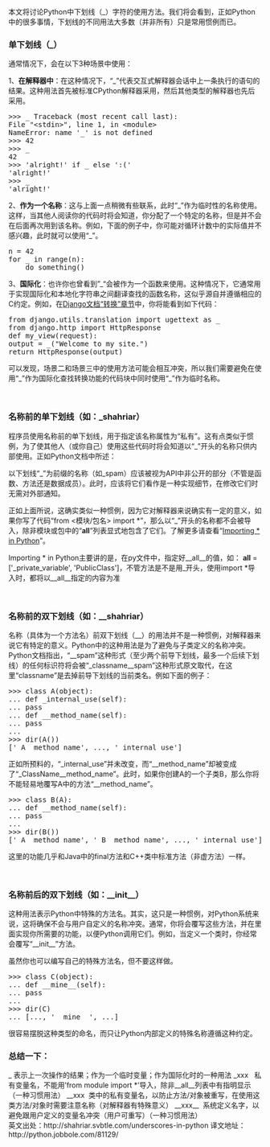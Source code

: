 <!--
author: vaster
date: 2015-11-12 22:58:45
title: 【Python-基础】详解Python中的下划线
tags: python,下划线
category: Python,编程
status: publish
summary: 本文将讨论Python中下划线（_）字符的使用方法。我们将会看到，正如Python中的很多事情，下划线的不同用法大多数（并非所有）只是常用惯例而已。单下划线（_）通常情况下，会在以下3种场景中使用：1、在解释器中：在这种情况下，“_”代表交互式解释器会话中上一条执行的语句的结果。
-->

<div>

本文将讨论Python中下划线（_）字符的使用方法。我们将会看到，正如Python中的很多事情，下划线的不同用法大多数（并非所有）只是常用惯例而已。
<h3>单下划线（_）</h3>
通常情况下，会在以下3种场景中使用：

1、<strong>在解释器中</strong>：在这种情况下，“_”代表交互式解释器会话中上一条执行的语句的结果。这种用法首先被标准CPython解释器采用，然后其他类型的解释器也先后采用。
<div title="切换是否显示行编号">
<div>
<pre>&gt;&gt;&gt; _ Traceback (most recent call last):
File "&lt;stdin&gt;", line 1, in &lt;module&gt;
NameError: name '_' is not defined
&gt;&gt;&gt; 42
&gt;&gt;&gt; _
42
&gt;&gt;&gt; 'alright!' if _ else ':('
'alright!'
&gt;&gt;&gt; _
'alright!'
</pre>
</div>
</div>
2、<strong>作为一个名称</strong>：这与上面一点稍微有些联系，此时“_”作为临时性的名称使用。这样，当其他人阅读你的代码时将会知道，你分配了一个特定的名称，但是并不会在后面再次用到该名称。例如，下面的例子中，你可能对循环计数中的实际值并不感兴趣，此时就可以使用“_”。
<div title="切换是否显示行编号">
<div>
<pre class="">n = 42
for _ in range(n):
    do_something()
</pre>
3、<strong>国际化</strong>：也许你也曾看到”_“会被作为一个函数来使用。这种情况下，它通常用于实现国际化和本地化字符串之间翻译查找的函数名称，这似乎源自并遵循相应的C约定。例如，在<a href="https://docs.djangoproject.com/en/dev/topics/i18n/translation/" target="_blank">Django文档“转换”章节</a>中，你将能看到如下代码：

</div>
</div>
<div title="切换是否显示行编号">
<div>
<pre class="">from django.utils.translation import ugettext as _
from django.http import HttpResponse
def my_view(request):
output = _("Welcome to my site.")
return HttpResponse(output)
</pre>
</div>
</div>
可以发现，场景二和场景三中的使用方法可能会相互冲突，所以我们需要避免在使用“_”作为国际化查找转换功能的代码块中同时使用“_”作为临时名称。

&nbsp;
<h3>名称前的单下划线（如：_shahriar）</h3>
程序员使用名称前的单下划线，用于指定该名称属性为“私有”。这有点类似于惯例，为了使其他人（或你自己）使用这些代码时将会知道以“_”开头的名称只供内部使用。正如Python文档中所述：

以下划线“_”为前缀的名称（如_spam）应该被视为API中非公开的部分（不管是函数、方法还是数据成员）。此时，应该将它们看作是一种实现细节，在修改它们时无需对外部通知。

正如上面所说，这确实类似一种惯例，因为它对解释器来说确实有一定的意义，如果你写了代码“from &lt;模块/包名&gt; import *”，那么以“_”开头的名称都不会被导入，除非模块或包中的“__all__”列表显式地包含了它们。了解更多请查看“<a href="http://shahriar.svbtle.com/importing-star-in-python" target="_blank">Importing * in Python</a>”。

Importing * in Python主要讲的是，在py文件中，指定好__all__的值，如： <span class="pln">__all__ </span><span class="pun">=</span> <span class="pun">[</span><span class="str">'_private_variable'</span><span class="pun">,</span> <span class="str">'PublicClass'</span><span class="pun">]，不管方法是不是用_开头，使用import *导入时，都将以__all__指定的内容为准</span>

&nbsp;
<h3>名称前的双下划线（如：__shahriar）</h3>
名称（具体为一个方法名）前双下划线（__）的用法并不是一种惯例，对解释器来说它有特定的意义。Python中的这种用法是为了避免与子类定义的名称冲突。Python文档指出，“__spam”这种形式（至少两个前导下划线，最多一个后续下划线）的任何标识符将会被“_classname__spam”这种形式原文取代，在这里“classname”是去掉前导下划线的当前类名。例如下面的例子：
<div title="切换是否显示行编号">
<div>
<pre>&gt;&gt;&gt; class A(object):
... def _internal_use(self):
... pass
... def __method_name(self):
... pass
...
&gt;&gt;&gt; dir(A())
['_A__method_name', ..., '_internal_use']
</pre>
正如所预料的，“_internal_use”并未改变，而“__method_name”却被变成了“_ClassName__method_name”。此时，如果你创建A的一个子类B，那么你将不能轻易地覆写A中的方法“__method_name”。

</div>
</div>
<div title="切换是否显示行编号">
<div>
<pre>&gt;&gt;&gt; class B(A):
... def __method_name(self):
... pass
...
&gt;&gt;&gt; dir(B())
['_A__method_name', '_B__method_name', ..., '_internal_use']
</pre>
这里的功能几乎和Java中的final方法和C++类中标准方法（非虚方法）一样。

&nbsp;

</div>
</div>
<h3>名称前后的双下划线（如：__init__）</h3>
这种用法表示Python中特殊的方法名。其实，这只是一种惯例，对Python系统来说，这将确保不会与用户自定义的名称冲突。通常，你将会覆写这些方法，并在里面实现你所需要的功能，以便Python调用它们。例如，当定义一个类时，你经常会覆写“__init__”方法。

虽然你也可以编写自己的特殊方法名，但不要这样做。
<div title="切换是否显示行编号">
<div>
<pre class="">&gt;&gt;&gt; class C(object):
... def __mine__(self):
... pass
...
&gt;&gt;&gt; dir(C)
... [..., '__mine__', ...]
</pre>
很容易摆脱这种类型的命名，而只让Python内部定义的特殊名称遵循这种约定。

</div>
</div>
</div>
<div></div>
<h3>总结一下：</h3>
<div>_ 表示上一次操作的结果；作为一个临时变量；作为国际化时的一种用法
_xxx   私有变量名，不能用’from module import *’导入，除非__all__列表中有指明显示 （一种习惯用法）
__xxx  类中的私有变量名，以防止方法/对象被重写，在使用这类方法/对象时需要注意名称（对解释器有特殊意义）
__xxx__  系统定义名字，以避免跟用户定义的变量名冲突（用户可重写）（一种习惯用法）</div>
<div></div>
<div></div>
<div>英文出处：http://shahriar.svbtle.com/underscores-in-python
译文地址：http://python.jobbole.com/81129/</div>